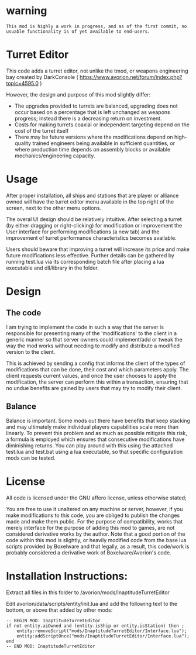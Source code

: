 # warning
`This mod is highly a work in progress, and as of the first commit, no usuable functionality is of yet available to end-users.`


# Turret Editor

This code adds a turret editor, not unlike the tmod, or weapons engineering bay created by DarkConsole ( https://www.avorion.net/forum/index.php?topic=4595.0 )

However, the design and purpose of this mod slightly differ:

* The upgrades provided to turrets are balanced, upgrading does not occur based on a percentage that is left unchanged as weapons progress; instead there is a decreasing return on investment.
* Costs for making turrets coaxial or independent targeting depend on the cost of the turret itself
* There may be future versions where the modifications depend on high-quality trained engineers being available in sufficient quantities, or where production time depends on assembly blocks or available mechanics/engineering capacity.





# Usage

After proper installation, all ships and stations that are player or alliance owned will have the turret editor menu available in the top right of the screen, next to the other menu options.

The overal UI design should be relatively intuitive. After selecting a turret (by either dragging or right-clicking) for modification or improvement the User interface for performing modifications (a new tab) and the improvement of turret performance characteristics becomes available.

Users should beware that improving a turret will increase its price and make future modifications less effective.
Further details can be gathered by running test.lua via its corresponding batch file after placing a lua executable and dll/library in the folder.


# Design


## The code 
I am trying to implement the code in such a way that the server is responsible for presenting many of the 'modifications' to the client in a generic manner so that server owners could implement/add or tweak the way the mod works without needing to modify and distribute a modified version to the client. 

This is achieved by sending a config that informs the client of the types of modifications that can be done, their cost and which parameters apply. The client requests current values, and once the user chooses to apply the modification, the server can perform this within a transaction, ensuring that no undue benefits are gained by users that may try to modify their client.

## Balance
Balance is important. Some mods out there have benefits that keep stacking and may ultimately make individual players capabilities scale more than linearly. To prevent this problem and as much as possible mitigate this risk, a formula is employed which ensures that consecutive modifications have diminishing returns. You can play around with this using the attached test.lua and test.bat using a lua executable, so that specific configuration mods can be tested.



# License

All code is licensed under the GNU affero license, unless otherwise stated;

You are free to use it unaltered on any machine or server, however,
if you make modifications to this code, you are obliged to publish the changes made and make them public. For the purpose of compatibility, works that merely interface for the purpose of adding this mod to games, are not considered derivative works by the author. Note that a good portion of the code within this mod is slightly, or heavily modified code from the base lua scripts provided by Boxelware and that legally, as a result, this code/work is probably considered a derivative work of Boxelware/Avorion's code.



# Installation Instructions:

Extract all files in this folder to /avorion/mods/InaptitudeTurretEditor

Edit avorion/data/scripts/entity/init.lua and add the following text to the bottom, or above that added by other mods:

    -- BEGIN MOD: InaptitudeTurretEditor
    if not entity.aiOwned and (entity.isShip or entity.isStation) then ;
    	entity:removeScript("mods/InaptitudeTurretEditor/Interface.lua");
    	entity:addScriptOnce("mods/InaptitudeTurretEditor/Interface.lua");
    end
    -- END MOD: InaptitudeTurretEditor
